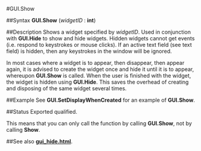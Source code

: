 
#GUI.Show

##Syntax
**GUI.Show** (_widgetID_ : **int**)


##Description
Shows a widget specified by _widgetID_. Used in conjunction with **GUI.Hide** to show and hide widgets. Hidden widgets cannot get events (i.e. respond to keystrokes or mouse clicks). If an active text field (see text field) is hidden, then any keystrokes in the window will be ignored.

In most cases where a widget is to appear, then disappear, then appear again, it is advised to create the widget once and hide it until it is to appear, whereupon **GUI.Show** is called. When the user is finished with the widget, the widget is hidden using **GUI.Hide**. This saves the overhead of creating and disposing of the same widget several times.


##Example
See **GUI.SetDisplayWhenCreated** for an example of **GUI.Show**.


##Status
Exported qualified.

This means that you can only call the function by calling **GUI.Show**, not by calling **Show**.


##See also
**[gui_hide.html](GUI.Hide)**.

